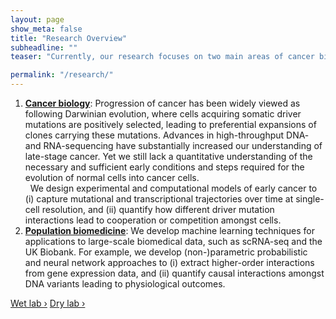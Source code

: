 ```yaml
---
layout: page
show_meta: false
title: "Research Overview"
subheadline: ""
teaser: "Currently, our research focuses on two main areas of cancer biology & population biomedicine:"

permalink: "/research/"
---
```



1. <strong><u>Cancer biology</u></strong>: Progression of cancer has been widely viewed as following Darwinian evolution, where cells acquiring somatic driver mutations are positively selected, leading to preferential expansions of clones carrying these mutations. Advances in high-throughput DNA- and RNA-sequencing have substantially increased our understanding of late-stage cancer. Yet we still lack a quantitative understanding of the necessary and sufficient early conditions and steps required for the evolution of normal cells into cancer cells.<br/>
&nbsp;
We design experimental and computational models of early cancer to (i) capture mutational and transcriptional trajectories over time at single-cell resolution, and (ii) quantify how different driver mutation interactions lead to cooperation or competition amongst cells.  
1. <strong><u>Population biomedicine</u></strong>: We develop machine learning techniques for applications to large-scale biomedical data, such as scRNA-seq and the UK Biobank. For example, we develop (non-)parametric probabilistic and neural network approaches to (i) extract higher-order interactions from gene expression data, and (ii) quantify causal interactions amongst DNA variants leading to physiological outcomes. 

<a class="radius button small" href="{{ site.url }}{{ site.baseurl }}/research/wetlab/">Wet lab ›</a> <a class="radius button small" href="{{ site.url }}{{ site.baseurl }}/research/drylab/">Dry lab ›</a>


